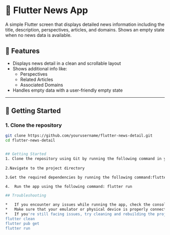 # 📰 Flutter News  App

A simple Flutter screen that displays detailed news information including the title, description, perspectives, articles, and domains. Shows an empty state when no news data is available.

## 📱 Features

- Displays news detail in a clean and scrollable layout
- Shows additional info like:
  - Perspectives
  - Related Articles
  - Associated Domains
- Handles empty data with a user-friendly empty state

---

## 🚀 Getting Started

### 1. Clone the repository

```bash
git clone https://github.com/yourusername/flutter-news-detail.git
cd flutter-news-detail


## Getting Started
1. Clone the repository using Git by running the following command in your terminal: git clone https://github.com/nonnyesodo/e-book.git
 
2.Navigate to the project directory

3.Get the required dependencies by running the following command:flutter pub get 

4.  Run the app using the following command: flutter run

## Troubleshooting

*   If you encounter any issues while running the app, check the console output for error messages.
*   Make sure that your emulator or physical device is properly connected and configured.
*   If you're still facing issues, try cleaning and rebuilding the project using the following commands:
flutter clean
flutter pub get
flutter run
